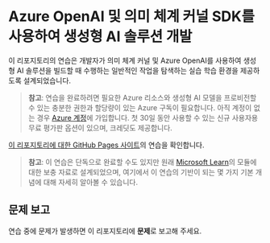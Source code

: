 # Azure OpenAI 및 의미 체계 커널 SDK를 사용하여 생성형 AI 솔루션 개발

이 리포지토리의 연습은 개발자가 의미 체계 커널 및 Azure OpenAI를 사용하여 생성형 AI 솔루션을 빌드할 때 수행하는 일반적인 작업을 탐색하는 실습 학습 환경을 제공하도록 설계되었습니다.

> **참고**: 연습을 완료하려면 필요한 Azure 리소스와 생성형 AI 모델을 프로비전할 수 있는 충분한 권한과 할당량이 있는 Azure 구독이 필요합니다. 아직 계정이 없는 경우 [Azure 계정](https://azure.microsoft.com/free)에 가입합니다. 첫 30일 동안 사용할 수 있는 신규 사용자용 무료 평가판 옵션이 있으며, 크레딧도 제공합니다.

[이 리포지토리에 대한 GitHub Pages 사이트](https://go.microsoft.com/fwlink/?linkid=2318531)의 연습을 확인합니다.

> **참고**: 이 연습은 단독으로 완료할 수도 있지만 원래 [Microsoft Learn](https://learn.microsoft.com/training/paths/develop-ai-agents-azure-open-ai-semantic-kernel-sdk/)의 모듈에 대한 보충 자료로 설계되었으며, 여기에서 이 연습의 기반이 되는 몇 가지 기본 개념에 대해 자세히 알아볼 수 있습니다.

## 문제 보고

연습 중에 문제가 발생하면 이 리포지토리에 **문제**로 보고해 주세요.
